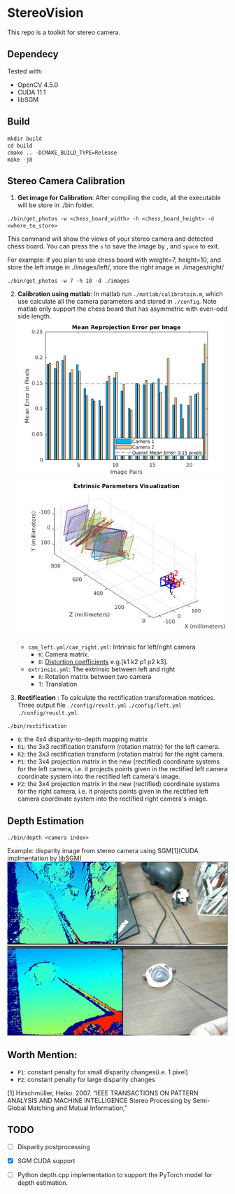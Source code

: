 # StereoVision

This repo is a toolkit for stereo camera.

## Dependecy
Tested with:
- OpenCV 4.5.0
- CUDA 11.1
- libSGM


## Build
```
mkdir build
cd build
cmake .. -DCMAKE_BUILD_TYPE=Release
make -j8
```
## Stereo Camera Calibration
1. **Get image for Calibration**: After compiling the code, all the executable will be store in ./bin folder. 
```
./bin/get_photos -w <chess_board_width> -h <chess_board_height> -d <where_to_store>
```
This command will show the views of your stereo camera and detected chess board. You can press the `s` to save the image by , and `space` to exit.

For example: if you plan to use chess board with weight=7, height=10, and store the left image in ./images/left/, store the right image in ./images/right/
```
./bin/get_photos -w 7 -h 10 -d ./images
```
2. **Calibration using matlab**: In matlab run `./matlab/calibratoin.m`, which use calculate  all the camera parameters and stored in `./config`. Note matlab only support the chess board that has asymmetric with even-odd side length.
   ![image](./images/MeanReprojectionError.jpg)
   ![image](./images/ExtrinsicParameterVisualization.jpg)

   - `cam_left.yml/cam_right.yml`: Intrinsic for left/right camera
      - `K`: Camera matrix.
      - `D`: [Distortion coefficients](https://docs.opencv.org/master/dc/dbb/tutorial_py_calibration.html) e.g.[k1 k2 p1 p2 k3].
   - `extrinsic.yml`: The extrinsic between left and right
      - `R`: Rotation matrix between two camera
      - `T`: Translation

3. **Rectification** :
To calculate the rectification transformation matrices. Three output file `./config/reuslt.yml` `./config/left.yml` `./config/reuslt.yml`.
```
./bin/rectification
```
- `Q`: the 4x4 disparity-to-depth mapping matrix
- `R1`:	the 3x3 rectification transform (rotation matrix) for the left camera. 
- `R2`:	the 3x3 rectification transform (rotation matrix) for the right camera. 
- `P1`: the 3x4 projection matrix in the new (rectified) coordinate systems for the left camera, i.e. it projects points given in the rectified left camera coordinate system into the rectified left camera's image.
- `P2`:	the 3x4 projection matrix in the new (rectified) coordinate systems for the right camera, i.e. it projects points given in the rectified left camera coordinate system into the rectified right camera's image.

## Depth Estimation
```
./bin/depth <camera index>
```
Example: disparity image from stereo camera using SGM[1](CUDA implmentation by [libSGM](https://github.com/fixstars/libSGM))
![image](./images/SGM_example.png)
![image](./images/SGM_example1.png)

## Worth Mention:
- `P1`: constant penalty for small disparity changes(i.e. 1 pixel)
- `P2`: constant penalty for large disparity changes


[1] Hirschmüller, Heiko. 2007. “IEEE TRANSACTIONS ON PATTERN ANALYSIS AND MACHINE INTELLIGENCE Stereo Processing by Semi-Global Matching and Mutual Information,”

## TODO
- [ ] Disparity postprocessing
- [x] SGM CUDA support
- [ ] Python depth.cpp implementation to support the PyTorch model for depth estimation.





